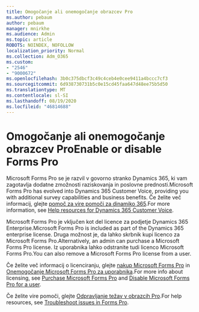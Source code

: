```yaml
---
title: Omogočanje ali onemogočanje obrazcev Pro
ms.author: pebaum
author: pebaum
manager: mnirkhe
ms.audience: Admin
ms.topic: article
ROBOTS: NOINDEX, NOFOLLOW
localization_priority: Normal
ms.collection: Adm_O365
ms.custom:
- "2546"
- "9000672"
ms.openlocfilehash: 3b0c375dbcf3c49c4ceb4e0cee9411a4bccc7cf3
ms.sourcegitcommit: 6d938730731b5c0e15cd45faa647d48ee75b5d50
ms.translationtype: MT
ms.contentlocale: sl-SI
ms.lasthandoff: 08/19/2020
ms.locfileid: "46814688"
---
```

# <a name="enable-or-disable-forms-pro"></a><span data-ttu-id="5ebe1-102">Omogočanje ali onemogočanje obrazcev Pro</span><span class="sxs-lookup"><span data-stu-id="5ebe1-102">Enable or disable Forms Pro</span></span>

<span data-ttu-id="5ebe1-103">Microsoft Forms Pro se je razvil v govorno stranko Dynamics 365, ki vam zagotavlja dodatne zmožnosti raziskovanja in poslovne prednosti.</span><span class="sxs-lookup"><span data-stu-id="5ebe1-103">Microsoft Forms Pro has evolved into Dynamics 365 Customer Voice, providing you with additional survey capabilities and business benefits.</span></span> <span data-ttu-id="5ebe1-104">Če želite več informacij, glejte [pomoč za vire pomoči za dinamiko 365](https://go.microsoft.com/fwlink/p/?linkid=2128357).</span><span class="sxs-lookup"><span data-stu-id="5ebe1-104">For more information, see [Help resources for Dynamics 365 Customer Voice](https://go.microsoft.com/fwlink/p/?linkid=2128357).</span></span>  

<span data-ttu-id="5ebe1-105">Microsoft Forms Pro je vključen kot del licence za podjetje Dynamics 365 Enterprise.</span><span class="sxs-lookup"><span data-stu-id="5ebe1-105">Microsoft Forms Pro is included as part of the Dynamics 365 enterprise license.</span></span> <span data-ttu-id="5ebe1-106">Druga možnost je, da lahko skrbnik kupi licenco za Microsoft Forms Pro.</span><span class="sxs-lookup"><span data-stu-id="5ebe1-106">Alternatively, an admin can purchase a Microsoft Forms Pro license.</span></span> <span data-ttu-id="5ebe1-107">Iz uporabnika lahko odstranite tudi licenco Microsoft Forms Pro.</span><span class="sxs-lookup"><span data-stu-id="5ebe1-107">You can also remove a Microsoft Forms Pro license from a user.</span></span>  

<span data-ttu-id="5ebe1-108">Če želite več informacij o licenciranju, glejte [nakup Microsoft Forms Pro](https://docs.microsoft.com/forms-pro/purchase#purchase-microsoft-forms-pro-for-users-in-a-dynamics-365-tenant) in [Onemogočanje Microsoft Forms Pro za uporabnika](https://docs.microsoft.com/forms-pro/purchase#disable-microsoft-forms-pro-for-a-user-1).</span><span class="sxs-lookup"><span data-stu-id="5ebe1-108">For more info about licensing, see [Purchase Microsoft Forms Pro](https://docs.microsoft.com/forms-pro/purchase#purchase-microsoft-forms-pro-for-users-in-a-dynamics-365-tenant) and [Disable Microsoft Forms Pro for a user](https://docs.microsoft.com/forms-pro/purchase#disable-microsoft-forms-pro-for-a-user-1).</span></span>
  
<span data-ttu-id="5ebe1-109">Če želite vire pomoči, glejte [Odpravljanje težav v obrazcih Pro](https://docs.microsoft.com/forms-pro/troubleshoot).</span><span class="sxs-lookup"><span data-stu-id="5ebe1-109">For help resources, see [Troubleshoot issues in Forms Pro](https://docs.microsoft.com/forms-pro/troubleshoot).</span></span>